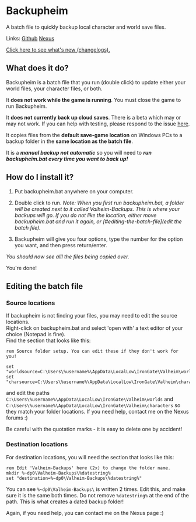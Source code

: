 # Backupheim

A batch file to quickly backup local character and world save files.

Links: [Github](https://github.com/lauren-aka-proudunicornmods/Backupheim) [Nexus](https://www.nexusmods.com/valheim/mods/1325)

[Click here to see what's new (changelogs).](https://github.com/lauren-mods/Valheim-modding/blob/main/Backupheim/Changelogs.md)

## What does it do?

Backupheim is a batch file that you run (double click) to update either your world files, your character files, or both.

It **does not work while the game is running**. You must close the game to run Backupheim.

It **does not currently back up cloud saves**. There is a beta which may or may not work. If you can help with testing, please respond to the issue [here](https://github.com/lauren-mods/Valheim-modding/issues/2).

It copies files from the **default save-game location** on Windows PCs to a backup folder in the **same location as the batch file**.  

It is a ***manual backup not automatic*** so you will need to ***run backupheim.bat every time you want to back up!***

## How do I install it?

1. Put backupheim.bat anywhere on your computer.
2. Double click to run.
    *Note: When you first run backupheim.bat, a folder will be created next to it called Valheim-Backups. This is where your backups will go. If you do not like the location, either move backupheim.bat and run it again, or [#editing-the-batch-file](edit the batch file).*

3. Backupheim will give you four options, type the number for the option you want, and then press return/enter.

*You should now see alll the files being copied over.*

You're done!

## Editing the batch file

### Source locations

If backupheim is not finding your files, you may need to edit the source locations.  
Right-click on backupheim.bat and select 'open with' a text editor of your choice (Notepad is fine).  
Find the section that looks like this:

```batch
rem Source folder setup. You can edit these if they don't work for you!

set "worldsource=C:\Users\%username%\AppData\LocalLow\IronGate\Valheim\worlds"
set "charsource=C:\Users\%username%\AppData\LocalLow\IronGate\Valheim\characters"
```

and edit the paths ```C:\Users\%username%\AppData\LocalLow\IronGate\Valheim\worlds``` and ```C:\Users\%username%\AppData\LocalLow\IronGate\Valheim\characters``` so they match your folder locations. If you need help, contact me on the Nexus forums :)

Be careful with the quotation marks - it is easy to delete one by accident!

### Destination locations

For destination locations, you will need the section that looks like this:

```batch
rem Edit 'Valheim-Backups' here (2x) to change the folder name.
mkdir %~dp0\Valheim-Backups\%datestring%
set "destination=%~dp0\Valheim-Backups\%datestring%"
```

You can see `%~dp0\Valheim-Backups\` is written 2 times. Edit this, and make sure it is the same both times.
Do not remove `%datestring%` at the end of the path. This is what creates a dated backup folder!

Again, if you need help, you can contact me on the Nexus page :)
